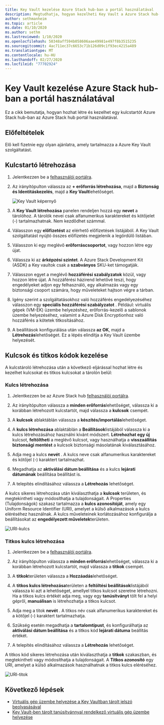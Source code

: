 ```yaml
---
title: Key Vault kezelése Azure Stack hub-ban a portál használatával
description: Megtudhatja, hogyan kezelheti Key Vault a Azure Stack hub-ban az Azure Stack hub portál használatával.
author: sethmanheim
ms.topic: article
ms.date: 01/10/2020
ms.author: sethm
ms.lastreviewed: 1/10/2020
ms.openlocfilehash: 50348aff594b058606aae49981e497f8b3515235
ms.sourcegitcommit: 4ac711ec37c6653c71b126d09c1f93ec4215a489
ms.translationtype: MT
ms.contentlocale: hu-HU
ms.lasthandoff: 02/27/2020
ms.locfileid: "77702924"
---
```

# <a name="manage-key-vault-in-azure-stack-hub-using-the-portal"></a>Key Vault kezelése Azure Stack hub-ban a portál használatával

Ez a cikk bemutatja, hogyan hozhat létre és kezelhet egy kulcstartót Azure Stack hub-ban az Azure Stack hub portál használatával.

## <a name="prerequisites"></a>Előfeltételek

Elő kell fizetnie egy olyan ajánlatra, amely tartalmazza a Azure Key Vault szolgáltatást.

## <a name="create-a-key-vault"></a>Kulcstartó létrehozása

1. Jelentkezzen be a [felhasználói portálra](https://portal.local.azurestack.external).

2. Az irányítópulton válassza az **+ erőforrás létrehozása**, majd a **Biztonság és Identitáskezelés**, majd a **Key Vault**lehetőséget.

    ![Key Vault képernyő](media/azure-stack-key-vault-manage-portal/image1.png)

3. A **Key Vault létrehozása** panelen rendeljen hozzá egy **nevet** a tárolóhoz. A tárolók nevei csak alfanumerikus karaktereket és kötőjelet (-) tartalmazhatnak. Nem kezdődhet számmal.

4. Válasszon egy **előfizetést** az elérhető előfizetések listájából. A Key Vault szolgáltatást nyújtó összes előfizetés megjelenik a legördülő listában.

5. Válasszon ki egy meglévő **erőforráscsoportot**, vagy hozzon létre egy újat.

6. Válassza ki az **árképzési szintet**. A Azure Stack Development Kit (ASDK) a Key vaultok csak a **szabványos** SKU-ket támogatják.

7. Válasszon egyet a meglévő **hozzáférési szabályzatok** közül, vagy hozzon létre újat. A hozzáférési házirend lehetővé teszi, hogy engedélyeket adjon egy felhasználó, egy alkalmazás vagy egy biztonsági csoport számára, hogy műveleteket hajtson végre a tárban.

8. Igény szerint a szolgáltatásokhoz való hozzáférés engedélyezéséhez válasszon egy **speciális hozzáférési szabályzatot** . Például: virtuális gépek (VM-EK) üzembe helyezéshez, erőforrás-kezelő a sablonok üzembe helyezéséhez, valamint a Azure Disk Encryptionhoz való hozzáférés a kötetek titkosításához.

9. A beállítások konfigurálása után válassza **az OK**, majd a **Létrehozás**lehetőséget. Ez a lépés elindítja a Key Vault üzembe helyezését.

## <a name="manage-keys-and-secrets"></a>Kulcsok és titkos kódok kezelése

A kulcstároló létrehozása után a következő eljárással hozhat létre és kezelhet kulcsokat és titkos kulcsokat a tárolón belül:

### <a name="create-a-key"></a>Kulcs létrehozása

1. Jelentkezzen be az Azure Stack hub [felhasználói portálra](https://portal.local.azurestack.external).

2. Az irányítópulton válassza a **minden erőforrás**lehetőséget, válassza ki a korábban létrehozott kulcstartót, majd válassza a **kulcsok** csempét.

3. A **kulcsok** ablaktáblán válassza a **készítés/importálás**lehetőséget.

4. A **kulcs létrehozása** ablaktáblán a **Beállítások**listájából válassza ki a kulcs létrehozásához használni kívánt módszert. **Létrehozhat egy új** kulcsot, **feltöltheti** a meglévő kulcsot, vagy használhatja a **visszaállítás biztonsági mentést** a kulcsok biztonsági másolatának kiválasztásához.

5. Adja meg a kulcs **nevét** . A kulcs neve csak alfanumerikus karaktereket és kötőjel (-) karaktert tartalmazhat.

6. Megadhatja az **aktiválási dátum beállítása** és a kulcs **lejárati dátumának** beállítása beállítást is.

7. A telepítés elindításához válassza a **Létrehozás** lehetőséget.

A kulcs sikeres létrehozása után kiválaszthatja a **kulcsok** területen, és megtekintheti vagy módosíthatja a tulajdonságait. A Properties (Tulajdonságok) szakasz tartalmazza a **kulcs azonosítóját**, amely egy Uniform Resource Identifier (URI), amelyet a külső alkalmazások a kulcs eléréséhez használnak. A kulcs műveleteinek korlátozásához konfigurálja a beállításokat az **engedélyezett műveletek**területen.

![URI-kulcs](media/azure-stack-key-vault-manage-portal/image4.png)

### <a name="create-a-secret"></a>Titkos kulcs létrehozása

1. Jelentkezzen be a [felhasználói portálra](https://portal.local.azurestack.external).

2. Az irányítópulton válassza a **minden erőforrás**lehetőséget, válassza ki a korábban létrehozott kulcstartót, majd válassza a **titkok** csempét.

3. A **titkok**területen válassza a **Hozzáadás**lehetőséget.

4. A **titkos kulcs létrehozása**területen a **feltöltési beállítások**listájából válassza ki azt a lehetőséget, amellyel titkos kulcsot szeretne létrehozni. Ha a titkos kulcs értékét adja meg, vagy egy **tanúsítványt** tölt fel a helyi gépről, **manuálisan** is létrehozhatja a titkos kulcsot.

5. Adja meg a titok **nevét** . A titkos név csak alfanumerikus karaktereket és a kötőjel (-) karaktert tartalmazhatja.

6. Szükség esetén megadhatja a **tartalomtípust**, és konfigurálhatja az **aktiválási dátum beállítása** és a titkos kód **lejárati dátuma** beállítás értékét.

7. A telepítés elindításához válassza a **Létrehozás** lehetőséget.

A titkos kód sikeres létrehozása után kiválaszthatja a **titkok** szakaszban, és megtekintheti vagy módosíthatja a tulajdonságait. A **Titkos azonosító** egy URI, amelyet a külső alkalmazások használhatnak a titkos kulcs eléréséhez.

![URI-titok](media/azure-stack-key-vault-manage-portal/image5.png)

## <a name="next-steps"></a>Következő lépések

* [Virtuális gép üzembe helyezése a Key Vaultban tárolt jelszó beolvasásával](azure-stack-key-vault-deploy-vm-with-secret.md)
* [Key Vault-ben tárolt tanúsítvánnyal rendelkező virtuális gép üzembe helyezése](azure-stack-key-vault-push-secret-into-vm.md)
